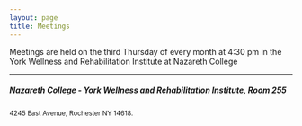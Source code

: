 ```yaml
---
layout: page
title: Meetings
---
```

Meetings are held on the third Thursday of every month at 4:30 pm in the York Wellness and Rehabilitation Institute at Nazareth College
<hr>
<h5>Nazareth College - York Wellness and Rehabilitation Institute, Room 255</h5>
<small>4245 East Avenue, Rochester NY 14618.</small>
<a href="https://goo.gl/maps/6t7vCUe1iG62" target="_blank">
	<img src="https://maps.googleapis.com/maps/api/staticmap?center=4245+East+Avenue,+Rochester+NY&zoom=14&size=600x300&maptype=roadmap
&markers=color:0xaa759f%7Clabel:%7C4245+East+Avenue,+Rochester+NY" alt="">
</a>
